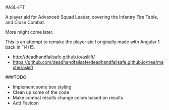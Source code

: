 #ASL-IFT

A player aid for Advanced Squad Leader, covering the Infantry Fire Table, and Close Combat.

More might come later.

This is an attempt to remake the player aid I originally made with Angular 1 back in `14/15.

- http://deadhandfailsafe.github.io/asliift/
- https://github.com/deadhandfailsafe/deadhandfailsafe.github.io/tree/master/asliift

###TODO

- Implement some box styling
- Clean up some of the code
- Make combat results change colors based on results
- Add Favicon
